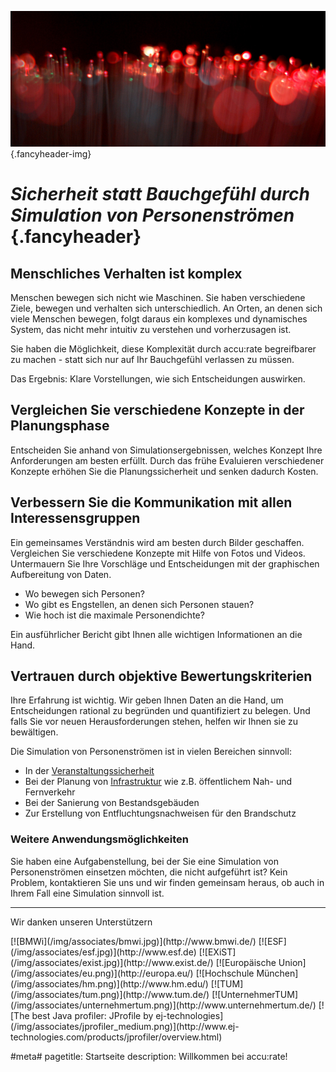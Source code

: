 ![](/img/accurate-bild-start.jpg) {.fancyheader-img}
# *Sicherheit statt Bauchgefühl durch Simulation von Personenströmen* {.fancyheader}

## Menschliches Verhalten ist komplex

Menschen bewegen sich nicht wie Maschinen. 
Sie haben verschiedene Ziele, bewegen und verhalten sich unterschiedlich. 
An Orten, an denen sich viele Menschen bewegen, folgt daraus ein komplexes und dynamisches System, das nicht mehr intuitiv zu verstehen und vorherzusagen ist.

Sie haben die Möglichkeit, diese Komplexität durch accu:rate begreifbarer zu machen - statt sich nur auf Ihr Bauchgefühl verlassen zu müssen.

Das Ergebnis: Klare Vorstellungen, wie sich Entscheidungen auswirken.

## Vergleichen Sie verschiedene Konzepte in der Planungsphase

Entscheiden Sie anhand von Simulationsergebnissen, welches Konzept Ihre Anforderungen am besten erfüllt. 
Durch das frühe Evaluieren verschiedener Konzepte erhöhen Sie die Planungssicherheit und senken dadurch Kosten.

## Verbessern Sie die Kommunikation mit allen Interessensgruppen

Ein gemeinsames Verständnis wird am besten durch Bilder geschaffen. 
Vergleichen Sie verschiedene Konzepte mit Hilfe von Fotos und Videos. 
Untermauern Sie Ihre Vorschläge und Entscheidungen mit der graphischen Aufbereitung von Daten. 

- Wo bewegen sich Personen? 
- Wo gibt es Engstellen, an denen sich Personen stauen? 
- Wie hoch ist die maximale Personendichte? 

Ein ausführlicher Bericht gibt Ihnen alle wichtigen Informationen an die Hand.

## Vertrauen durch objektive Bewertungskriterien

Ihre Erfahrung ist wichtig. 
Wir geben Ihnen Daten an die Hand, um Entscheidungen rational zu begründen und quantifiziert zu belegen. 
Und falls Sie vor neuen Herausforderungen stehen, helfen wir Ihnen sie zu bewältigen.

Die Simulation von Personenströmen ist in vielen Bereichen sinnvoll:

- In der [Veranstaltungssicherheit](/veranstaltungssicherheit)
- Bei der Planung von [Infrastruktur](/infrastrukturelle-gebaeude) wie z.B. öffentlichem Nah- und Fernverkehr
- Bei der Sanierung von Bestandsgebäuden
- Zur Erstellung von Entfluchtungsnachweisen für den Brandschutz 

### Weitere Anwendungsmöglichkeiten
Sie haben eine Aufgabenstellung, bei der Sie eine Simulation von Personenströmen einsetzen möchten, die nicht aufgeführt ist? 
Kein Problem, kontaktieren Sie uns und wir finden gemeinsam heraus, ob auch in Ihrem Fall eine Simulation sinnvoll ist.

-----------

Wir danken unseren Unterstützern

<div class="associates-logos" markdown="1">
[![BMWi](/img/associates/bmwi.jpg)](http://www.bmwi.de/)
[![ESF](/img/associates/esf.jpg)](http://www.esf.de)
[![EXiST](/img/associates/exist.jpg)](http://www.exist.de/)
[![Europäische Union](/img/associates/eu.png)](http://europa.eu/)
[![Hochschule München](/img/associates/hm.png)](http://www.hm.edu/)
[![TUM](/img/associates/tum.png)](http://www.tum.de/)
[![UnternehmerTUM](/img/associates/unternehmertum.png)](http://www.unternehmertum.de/)
[![The best Java profiler: JProfile by ej-technologies](/img/associates/jprofiler_medium.png)](http://www.ej-technologies.com/products/jprofiler/overview.html)
</div>

#meta#
pagetitle: Startseite
description: Willkommen bei accu:rate!
